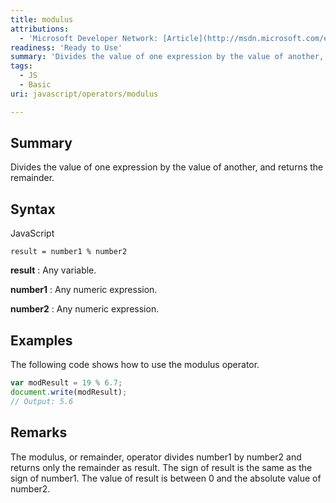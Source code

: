 ```yaml
---
title: modulus
attributions:
  - 'Microsoft Developer Network: [Article](http://msdn.microsoft.com/en-us/library/ie/9f59bza0(v=vs.94).aspx)'
readiness: 'Ready to Use'
summary: 'Divides the value of one expression by the value of another, and returns the remainder.'
tags:
  - JS
  - Basic
uri: javascript/operators/modulus

---
```

## <span>Summary</span>

Divides the value of one expression by the value of another, and returns the remainder.

## <span>Syntax</span>

<span class="language">JavaScript</span>

    result = number1 % number2

**result**
:   Any variable.

**number1**
:   Any numeric expression.

**number2**
:   Any numeric expression.

## <span>Examples</span>

The following code shows how to use the modulus operator.

``` js
var modResult = 19 % 6.7;
document.write(modResult);
// Output: 5.6
```

## <span>Remarks</span>

The modulus, or remainder, operator divides number1 by number2 and returns only the remainder as result. The sign of result is the same as the sign of number1. The value of result is between 0 and the absolute value of number2.

